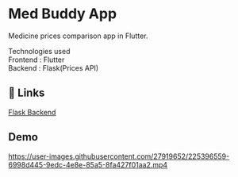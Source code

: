 # Med Buddy App

Medicine prices comparison app in Flutter.  

Technologies used  
Frontend : Flutter  
Backend : Flask(Prices API)

## 🔗 Links
[Flask Backend](https://github.com/rishabh-gurbani/meds_prices_scraping)

## Demo

https://user-images.githubusercontent.com/27919652/225396559-6998d445-9edc-4e8e-85a5-8fa427f01aa2.mp4

